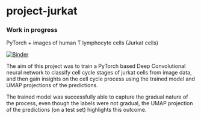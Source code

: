 # project-jurkat
### Work in progress
PyTorch + images of human T lymphocyte cells (Jurkat cells)

[![Binder](https://camo.githubusercontent.com/bfeb5472ee3df9b7c63ea3b260dc0c679be90b97/68747470733a2f2f696d672e736869656c64732e696f2f62616467652f72656e6465722d6e627669657765722d6f72616e67652e7376673f636f6c6f72423d66333736323626636f6c6f72413d346434643464)](https://nbviewer.jupyter.org/github/Mainakdeb/project-jurkat/)


The aim of this project was to train a PyTorch based Deep Convolutional neural network to classify cell cycle stages of jurkat cells from image data, and then gain insights on the cell cycle process using the trained model and UMAP projections of the predictions.

The trained model was successfully able to capture the gradual nature of the process, even though the labels were not gradual, the UMAP projection of the predictions (on a test set) highlights this outcome.
